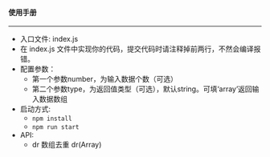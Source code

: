 #### 使用手册

------

- 入口文件: index.js
- 在 index.js 文件中实现你的代码，提交代码时请注释掉前两行，不然会编译报错。
- 配置参数：
  - 第一个参数number，为输入数据个数（可选）
  - 第二个参数type，为返回值类型（可选），默认string。可填‘array’返回输入数据数组
- 启动方式: 
  - `` npm install ``
  - `` npm run start ``
- API:
  - dr 数组去重 dr(Array)
